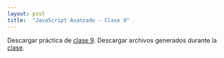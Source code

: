 ```yaml
---
layout: post
title:  "JavaScript Avanzado - Clase 9"
---
```


Descargar práctica de [clase 9][clase-9].
Descargar archivos generados durante la [clase].

[clase-9]: /assets/preclase9-jsa.zip
[clase]: /assets/clase9-jsa.zip
